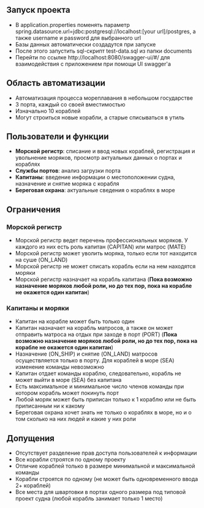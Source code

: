 ## Запуск проекта

* В application.properties поменять параметр spring.datasource.url=jdbc:postgresql://localhost:[your url]/postgres, а также
  username и password для выбранного url
* Базы данных автоматически создадутся при запуске
* После этого запустить sql-скрипт test-data.sql из папки documents
* Перейти по ссылке http://localhost:8080/swagger-ui/#/ для взаимодействия с приложением при помощи UI swagger'а

## Область автоматизации

* Автоматизация процесса мореплавания в небольшом государстве
* 3 порта, каждый со своей вместимостью
* Изначально 10 кораблей
* Могут строиться новые корабли, а старые списываться в утиль

##  Пользователи и функции

* **Морской регистр**: списание и ввод новых кораблей, регистрация и увольнение моряков, просмотр актуальных данных о 
  портах и кораблях
* **Службы портов**: анализ загрузки порта
* **Капитаны**: введение информации о местоположении судна, назначение и снятие моряка с корабля
* **Береговая охрана**: актуальные сведения о кораблях в море

## Ограничения

### Морской регистр
* Морской регистр ведет перечень профессиональных моряков. У каждого из них есть роль капитан (CAPITAN) или матрос
  (MATE)
* Морской регистр может уволить моряка, только если тот находится на суше (ON_LAND)
* Морской регистр не может списать корабль если на нем находятся моряки
* Морской регистр назначает на корабль капитана (**Пока возможно назначение моряков любой роли, но до тех пор, пока на 
  корабле не окажется один капитан**)

### Капитаны и моряки
* Капитан на корабле может быть только один
* Капитан назначает на корабль матросов, а также он может отправить матроса на отдых при заходе в порт (PORT) (**Пока
  возможно назначение моряков любой роли, но до тех пор, пока на корабле не окажется один капитан**)
* Назначение (ON_SHIP) и снятие (ON_LAND) матросов осуществляется только в порту. Для кораблей в море (SEA) изменение
  команды невозможно
* Капитан отдает команды кораблю, следовательно, корабль не может выйти в море (SEA) без капитана
* Есть максимальное и минимальное число членов команды при котором корабль может покинуть порт
* Любой моряк может быть приписан только к 1 кораблю или не быть приписанным ни к какому
* Береговая охрана хочет знать не только о кораблях в море, но и о том сколько на них людей и какие у них роли

## Допущения 

* Отсутствует разделение прав доступа пользователей к информации
* Все корабли строятся по одному проекту 
* Отличие кораблей только в размере минимальной и максимальной команды
* Корабли строятся по одному (не может быть одновременного ввода 2+ кораблей) 
* Все места для швартовки в портах одного размера под типовой проект судна (любой корабль занимает только 1 место)
